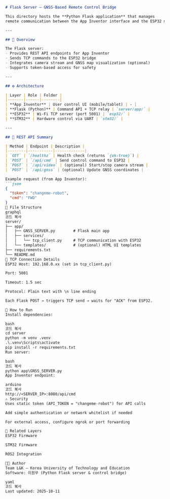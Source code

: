 ```markdown
# Flask Server — GNSS-Based Remote Control Bridge

This directory hosts the **Python Flask application** that manages
remote communication between the App Inventor interface and the ESP32 module.

---

## 🧠 Overview

The Flask server:
- Provides REST API endpoints for App Inventor  
- Sends TCP commands to the ESP32 bridge  
- Integrates camera stream and GNSS map visualization (optional)  
- Supports token-based access for safety

---

## ⚙️ Architecture

| Layer | Role | Folder |
|-------|------|--------|
| **App Inventor** | User control UI (mobile/tablet) | - |
| **Flask (Python)** | Command API + TCP relay | `server/app/` |
| **ESP32** | Wi-Fi TCP server (port 5001) | `esp32/` |
| **STM32** | Hardware control via UART | `stm32/` |

---

## 🧩 REST API Summary

| Method | Endpoint | Description |
|--------|-----------|-------------|
| `GET` | `/healthz` | Health check (returns `{ok:true}`) |
| `POST` | `/api/cmd` | Send control command to ESP32 |
| `POST` | `/api/video` | (optional) Start/stop camera stream |
| `POST` | `/api/gnss` | (optional) Update GNSS coordinates |

Example request (from App Inventor):
```json
{
  "token": "changeme-robot",
  "cmd": "FWD"
}
🧰 File Structure
graphql
코드 복사
server/
├── app/
│   ├── GNSS_SERVER.py        # Flask main app
│   ├── services/
│   │   └── tcp_client.py     # TCP communication with ESP32
│   └── templates/            # (optional) HTML UI templates
├── requirements.txt
└── README.md
🧾 TCP Connection Details
ESP32 Host: 192.168.0.xx (set in tcp_client.py)

Port: 5001

Timeout: 1.5 sec

Protocol: Plain text with \n line ending

Each Flask POST → triggers TCP send → waits for "ACK" from ESP32.

🚀 How to Run
Install dependencies:

bash
코드 복사
cd server
python -m venv .venv
.\.venv\Scripts\activate
pip install -r requirements.txt
Run server:

bash
코드 복사
python app\GNSS_SERVER.py
App Inventor endpoint:

arduino
코드 복사
http://<SERVER_IP>:8080/api/cmd
⚠️ Security
Uses static token (API_TOKEN = "changeme-robot") for API calls

Add simple authentication or network whitelist if needed

For external access, configure ngrok or port forwarding

🔗 Related Layers
ESP32 Firmware

STM32 Firmware

ROS2 Integration

👨‍💻 Author
Team L&K — Korea University of Technology and Education
Software: 이원무 (Python Flask server & control bridge)

yaml
코드 복사
Last updated: 2025-10-11